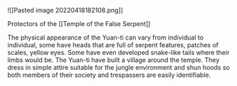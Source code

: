 ![[Pasted image 20220418182108.png]]

Protectors of the [[Temple of the False Serpent]]

The physical appearance of the Yuan-ti can vary from individual to individual, some have heads that are full of serpent features, patches of scales, yellow eyes. Some have even developed snake-like tails where their limbs would be. The Yuan-ti have built a village around the temple. They dress in simple attire suitable for the jungle environment and shun hoods so both members of their society and trespassers are easily identifiable.

